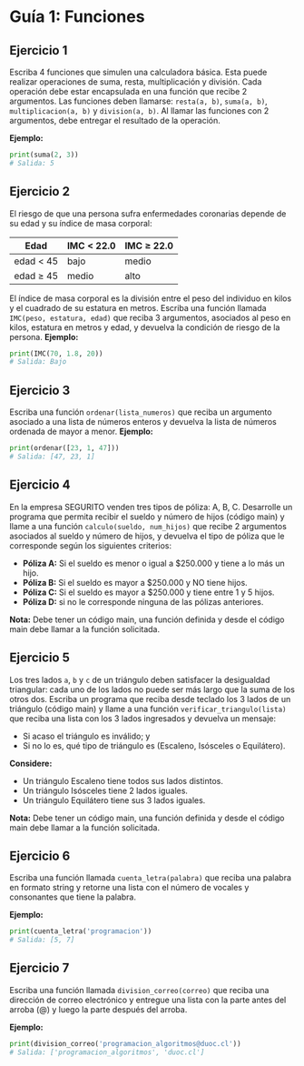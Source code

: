 # Guía 1: Funciones

## Ejercicio 1
Escriba 4 funciones que simulen una calculadora básica. Esta puede realizar operaciones de suma, resta, multiplicación y división. Cada operación debe estar encapsulada en una función que recibe 2 argumentos. Las funciones deben llamarse: `resta(a, b)`, `suma(a, b)`, `multiplicacion(a, b)` y `division(a, b)`. Al llamar las funciones con 2 argumentos, debe entregar el resultado de la operación.

**Ejemplo:** 
```python
print(suma(2, 3))
# Salida: 5
```

## Ejercicio 2
El riesgo de que una persona sufra enfermedades coronarias depende de su edad y su índice de masa corporal:

| Edad       | IMC < 22.0 | IMC ≥ 22.0 |
|------------|------------|------------|
| edad < 45  | bajo       | medio      |
| edad ≥ 45  | medio      | alto       |
 
 El índice de masa corporal es la división entre el peso del individuo en kilos y el cuadrado de su estatura en metros. Escriba una función llamada `IMC(peso, estatura, edad)` que reciba 3 argumentos, asociados al peso en kilos, estatura en metros y edad, y devuelva la condición de riesgo de la persona.
 **Ejemplo:**

```python
print(IMC(70, 1.8, 20))
# Salida: Bajo 
```

## Ejercicio 3
Escriba una función `ordenar(lista_numeros)` que reciba un argumento asociado a una lista de números enteros y devuelva la lista de números ordenada de mayor a menor.
**Ejemplo:**
```python
print(ordenar([23, 1, 47]))
# Salida: [47, 23, 1]
```

## Ejercicio 4
En la empresa SEGURITO venden tres tipos de póliza: A, B, C. Desarrolle un programa que permita recibir el sueldo y número de hijos (código main) y llame a una función `calculo(sueldo, num_hijos)` que recibe 2 argumentos asociados al sueldo y número de hijos, y devuelva el tipo de póliza que le corresponde según los siguientes criterios: 

- **Póliza A:** Si el sueldo es menor o igual a $250.000 y tiene a lo más un hijo.
- **Póliza B:** Si el sueldo es mayor a $250.000 y NO tiene hijos.
- **Póliza C:** Si el sueldo es mayor a $250.000 y tiene entre 1 y 5 hijos.
- **Póliza D:** si no le corresponde ninguna de las pólizas anteriores.

**Nota:** Debe tener un código main, una función definida y desde el código main debe llamar a la función solicitada.


## Ejercicio 5
Los tres lados `a`, `b` y `c` de un triángulo deben satisfacer la desigualdad triangular: cada uno de los lados no puede ser más largo que la suma de los otros dos. Escriba un programa que reciba desde teclado los 3 lados de un triángulo (código main) y llame a una función `verificar_triangulo(lista)` que reciba una lista con los 3 lados ingresados y devuelva un mensaje:

- Si acaso el triángulo es inválido; y
- Si no lo es, qué tipo de triángulo es (Escaleno, Isósceles o Equilátero).

**Considere:**
- Un triángulo Escaleno tiene todos sus lados distintos.
- Un triángulo Isósceles tiene 2 lados iguales.
- Un triángulo Equilátero tiene sus 3 lados iguales.

**Nota:** Debe tener un código main, una función definida y desde el código main debe llamar a la función solicitada.

## Ejercicio 6
Escriba una función llamada `cuenta_letra(palabra)` que reciba una palabra en formato string y retorne una lista con el número de vocales y consonantes que tiene la palabra.

**Ejemplo:**
```python
print(cuenta_letra('programacion'))
# Salida: [5, 7]
```

## Ejercicio 7
Escriba una función llamada `division_correo(correo)` que reciba una dirección de correo electrónico y entregue una lista con la parte antes del arroba (@) y luego la parte después del arroba.

**Ejemplo:**
```python
print(division_correo('programacion_algoritmos@duoc.cl'))
# Salida: ['programacion_algoritmos', 'duoc.cl']
```
